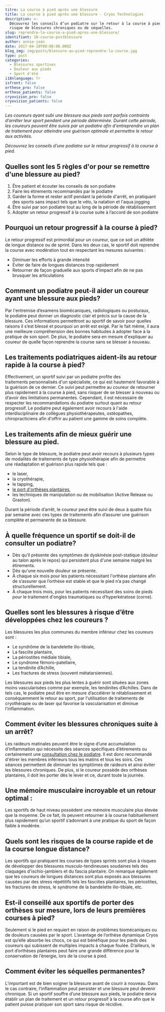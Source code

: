 ```yaml
---
titre: La course à pied après une blessure
title: La course à pied après une blessure - Cryos Technologies
description: >-
  Découvrez les conseils d’un podiatre sur le retour à la course à pied sans
  risque de blessures chroniques ou de séquelles.
slug: reprendre-la-course-a-pied-apres-une-blessure/
identifiant: 18-course-postblessure
author: annie-jean
date: 2017-04-10T00:00:00.000Z
blog_img: img/posts/blessure-au-pied-reprendre-la-course.jpg
type: post
categories:
  - Blessures sportives
  - Douleur aux pieds
  - Sport d'été
i18nlanguage: fr
isfront: false
orthese_pro: false
orthese_patients: false
cryovizion_pro: false
cryovizion_patients: false
---
```


*Les coureurs ayant subi une blessure aux pieds sont parfois contraints d’arrêter leur sport pendant une période déterminée. Durant cette période, les coureurs peuvent être suivis par un podiatre afin d'entreprendre un plan de traitement pour atteindre une guérison optimale et permettre le retour aux activités.*

*Découvrez les conseils d’une podiatre sur le retour progressif à la course à pied.*

## Quelles sont les 5 règles d'or pour se remettre d'une blessure au pied?

1. Être patient et écouter les conseils de son podiatre
2. Faire les étirements recommandés par le podiatre
3. Garder la forme et rester actif pendant la période d'arrêt, en pratiquant des sports sans impact tels que le vélo, la natation et l'aqua jogging
4. Être suivi par son podiatre tout au long de la période de rétablissement
5. Adopter un retour progressif à la course suite à l’accord de son podiatre

## Pourquoi un retour progressif à la course à pied?

Le retour progressif est primordial pour un coureur, que ce soit un athlète de longue distance ou de sprint. Dans les deux cas, le sportif doit reprendre la course avec modération tout en respectant les mesures suivantes :

- Diminuer les efforts à grande intensité
- Éviter de faire de longues distances trop rapidement
- Retourner de façon graduelle aux sports d’impact afin de ne pas brusquer les articulations

## Comment un podiatre peut-il aider un coureur ayant une blessure aux pieds?

Par l'entremise d’examens biomécaniques, radiologiques ou posturaux, le podiatre peut donner un diagnostic clair et précis sur la cause de la blessure. Ces informations permettront au sportif de savoir pour quelles raisons il s’est blessé et pourquoi un arrêt est exigé. Par le fait même, il aura une meilleure compréhension des bonnes habitudes à adopter face à la pratique de son sport. De plus, le podiatre sera en mesure d'expliquer au coureur de quelle façon reprendre la course sans se blesser à nouveau.

## Les traitements podiatriques aident-ils au retour rapide à la course à pied?

Effectivement, un sportif suivi par un podiatre profite des traitements personnalisés d'un spécialiste, ce qui est hautement favorable à la guérison de ce dernier. Ce suivi peut permettre au coureur de retourner plus rapidement à la course à pied, sans risquer de se blesser à nouveau ou d’avoir des limitations permanentes. Cependant, il est nécessaire de respecter les recommandations du podiatre surtout quant au retour progressif. Le podiatre peut également avoir recours à l'aide interdisciplinaire de collègues physiothérapeutes, ostéopathes, chiropracticiens afin d'offrir au patient une gamme de soins complète.

## Les traitements afin de mieux guérir une blessure au pied.

Selon le type de blessure, le podiatre peut avoir recours à plusieurs types de modalités de traitements de type physiothérapie afin de permettre une réadaptation et guérison plus rapide tels que :

- le laser,
- la cryothérapie,
- le tapping,
- [le port d'orthèses plantaires](http://www.cryos.com/patients/ortheses/),
- les techniques de manipulation ou de mobilisation (Active Release ou Graston).

Durant la période d’arrêt, le coureur peut être suivi de deux à quatre fois par semaine avec ces types de traitements afin d’assurer une guérison complète et permanente de sa blessure.

## À quelle fréquence un sportif se doit-il de consulter un podiatre?


- Dès qu’il présente des symptômes de dyskinésie post-statique (douleur au talon après le repos) qui persistent plus d'une semaine malgré les étirements.
- Dès qu'une nouvelle douleur se présente.
- À chaque six mois pour les patients nécessitant l'orthèse plantaire afin de s’assurer que l’orthèse est stable et que le pied n’a pas changé structurellement.
- À chaque trois mois, pour les patients nécessitant des soins de pieds pour le traitement d'ongles traumatiques ou d’hyperkératose (corne).

## Quelles sont les blessures à risque d’être développées chez les coureurs ?

Les blessures les plus communes du membre inférieur chez les coureurs sont :

- Le syndrôme de la bandelette ilio-tibiale,
- La fasciite plantaire,
- La périostites médiale tibiale,
- Le syndrome fémoro-patellaire,
- La tendinite d’Achille,
- Les fractures de stress (souvent métatarsiennes).

Les blessures aux pieds les plus lentes à guérir sont situées aux zones moins vascularisées comme par exemple, les tendinites d’Achilles. Dans de tels cas, le podiatre peut être en mesure d’accélérer le rétablissement et conséquemment le retour au sport, par l'utilisation de traitements de cryothérapie ou de laser qui favorise la vascularisation et diminue l'inflammation.

## Comment éviter les blessures chroniques suite à un arrêt?

Les raideurs matinales peuvent être le signe d’une accumulation d’inflammation qui nécessite des séances spécifiques d’étirements ou certainement une [consultation chez le podiatre](http://www.cryos.com/trouver-une-clinique/). Il est donc recommandé d'étirer les membres inférieurs tous les matins et tous les soirs. Ces séances permettent de diminuer les symptômes de raideurs et ainsi éviter les blessures chroniques. De plus, si le coureur possède des orthèses plantaires, il doit les porter dès le lever et ce, durant toute la journée.

## Une mémoire musculaire incroyable et un retour optimal :

Les sportifs de haut niveau possèdent une mémoire musculaire plus élevée que la moyenne. De ce fait, ils peuvent retourner à la course habituellement plus rapidement qu’un sportif s’adonnant à une pratique du sport de façon faible à modérée.

## Quels sont les risques de la course rapide et de la course longue distance?

Les sportifs qui pratiquent les courses de types sprints sont plus à risques de développer des blessures musculo-tendineuses soudaines tels des claquages d'ischio-jambiers et du fascia plantaire. On remarque également que les coureurs de longues distances sont plus exposés aux blessures causées par des stress répétitifs tels les fasciites plantaires, les périostites, les fractures de stress, le syndrome de la bandelette ilio-tibiale, etc.

## Est-il conseillé aux sportifs de porter des orthèses sur mesure, lors de leurs premières courses à pied?

Seulement si le pied en requiert en raison de problèmes biomécaniques ou de douleurs causées par le sport. L’avantage de l’orthèse dynamique Cryos est qu’elle absorbe les chocs, ce qui est bénéfique pour les pieds des coureurs qui subissent de multiples impacts à chaque foulée. D’ailleurs, le port d’orthèses plantaires peut faire une grande différence pour la conservation de l’énergie, lors de la course à pied.

## Comment éviter les séquelles permanentes?

L’important est de bien soigner la blessure avant de courir à nouveau. Dans le cas contraire, l’inflammation peut persister et une blessure peut devenir chronique. Si un sportif souffre d’une blessure aux pieds, le podiatre devra établir un plan de traitement et un retour progressif à la course afin que le patient puisse pratiquer son sport sans risque de récidive.
